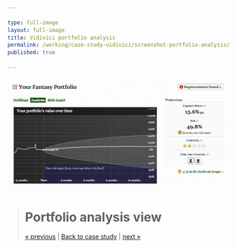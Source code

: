```yaml
---

type: full-image
layout: full-image
title: Vidivici portfolio analysis
permalink: /working/case-study-vidivici/screenshot-portfolio-analysis/
published: true

---
```


<div class="full-image-item"><img src="/im/case-study/vidivici/full/vidivici-portfolio-analysis.png"></div>

> # Portfolio analysis view
> [&laquo; previous](/working/case-study-vidivici/screenshot-inline-portfolio-editing) | [Back to case study](/working/case-study-vidivici/) | [next &raquo;](/working/case-study-vidivici/screenshot-portfolio-holdings)

